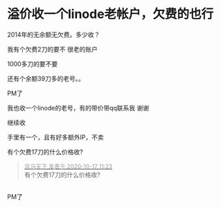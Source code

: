 # 溢价收一个linode老帐户，欠费的也行


2014年的无余额无欠费。多少收？

我有个欠费2刀的要不 很老的账户

1000多刀的要不要

还有个余额39刀多的老号。。

PM了

我也收一个linode的老号，有的带价带qq联系我 谢谢

继续收

手里有一个，且有好多额外IP，不卖

有个欠费17刀的什么价格收?

<div class="quote"><blockquote><font size="2"><a href="https://www.hostloc.com/forum.php?mod=redirect&amp;goto=findpost&amp;pid=9312832&amp;ptid=754874" target="_blank"><font color="#999999">风马天下 发表于 2020-10-17 11:23</font></a></font><br />
有个欠费17刀的什么价格收?</blockquote></div><br />
PM了
